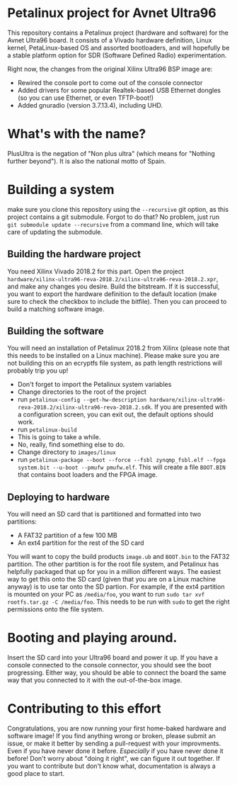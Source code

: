 # Petalinux project for Avnet Ultra96
This repository contains a Petalinux project (hardware and software) for the Avnet Ultra96 board. It consists of a Vivado hardware definition, Linux kernel, PetaLinux-based OS and assorted bootloaders, and will hopefully be a stable platform option for SDR (Software Defined Radio) experimentation.

Right now, the changes from the original Xilinx Ultra96 BSP image are:
* Rewired the console port to come out of the console connector
* Added drivers for some popular Realtek-based USB Ethernet dongles (so you can use Ethernet, or even TFTP-boot!)
* Added gnuradio (version 3.7.13.4), including UHD.

# What's with the name?
PlusUltra is the negation of "Non plus ultra" (which means for "Nothing further beyond"). It is also the national motto of Spain.

# Building a system
make sure you clone this repository using the `--recursive` git option, as this project contains a git submodule. Forgot to do that? No problem, just run `git submodule update --recursive` from a command line, which will take care of updating the submodule.

## Building the hardware project
You need Xilinx Vivado 2018.2 for this part. Open the project `hardware/xilinx-ultra96-reva-2018.2/xilinx-ultra96-reva-2018.2.xpr`, and make any changes you desire. Build the bitstream. If it is successful, you want to export the hardware definition to the default location (make sure to check the checkbox to include the bitfile). Then you can proceed to build a matching software image.

## Building the software
You will need an installation of Petalinux 2018.2 from Xilinx (please note that this needs to be installed on a Linux machine). Please make sure you are not building this on an ecryptfs file system, as path length restrictions will probably trip you up!

* Don't forget to import the Petalinux system variables
* Change directories to the root of the project
* run `petalinux-config --get-hw-description hardware/xilinx-ultra96-reva-2018.2/xilinx-ultra96-reva-2018.2.sdk`. If you are presented with a configuration screen, you can exit out, the default options should work.
* run `petalinux-build`
* This is going to take a while.
* No, really, find something else to do.
* Change directory to `images/linux`
* run `petalinux-package --boot --force --fsbl zynqmp_fsbl.elf --fpga system.bit --u-boot --pmufw pmufw.elf`. This will create a file `BOOT.BIN` that contains boot loaders and the FPGA image.

## Deploying to hardware
You will need an SD card that is partitioned and formatted into two partitions:
* A FAT32 partition of a few 100 MB
* An ext4 partition for the rest of the SD card

You will want to copy the build products `image.ub` and `BOOT.bin` to the FAT32 partition. The other partition is for the root file system, and Petalinux has helpfully packaged that up for you in a million different ways. The easiest way to get this onto the SD card (given that you are on a Linux machine anyway) is to use tar onto the SD partion. For example, if the ext4 partition is mounted on your PC as `/media/foo`, you want to run `sudo tar xvf rootfs.tar.gz -C /media/foo`. This needs to be run with `sudo` to get the right permissions onto the file system.

# Booting and playing around.
Insert the SD card into your Ultra96 board and power it up. If you have a console connected to the console connector, you should see the boot progressing. Either way, you should be able to connect the board the same way that you connected to it with the out-of-the-box image.

# Contributing to this effort
Congratulations, you are now running your first home-baked hardware and software image! If you find anything wrong or broken, please submit an issue, or make it better by sending a pull-request with your improvments. Even if you have never done it before. *Especially* if you have never done it before! Don't worry about "doing it right", we can figure it out together. 
If you want to contribute but don't know what, documentation is always a good place to start.
